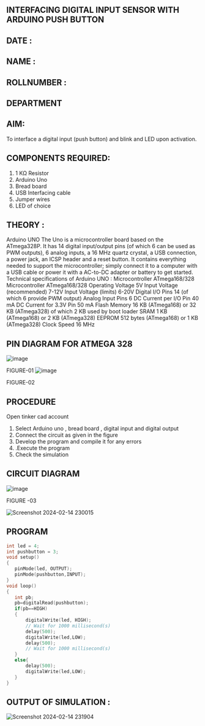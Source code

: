 ## INTERFACING DIGITAL INPUT SENSOR WITH ARDUINO PUSH BUTTON
## DATE :
## NAME :																			             
## ROLLNUMBER :
## DEPARTMENT 


## AIM:
To interface a digital input (push button) and blink and LED upon activation.
## COMPONENTS REQUIRED:
1.	1 KΩ Resistor 
2.	Arduino Uno 
3.	Bread board 
4.	USB Interfacing cable 
5.	Jumper wires 
6.	LED of choice 
## THEORY :
Arduino UNO
 	  The Uno is a microcontroller board based on the ATmega328P. It has 14 digital input/output pins (of which 6 can be used as PWM outputs), 6 analog inputs, a 16 MHz quartz crystal, a USB connection, a power jack, an ICSP header and a reset button. It contains everything needed to support the microcontroller; simply connect it to a computer with a USB cable or power it with a AC-to-DC adapter or battery to get started.
	Technical specifications of Arduino UNO :
Microcontroller	ATmega168/328
Microcontroller	ATmega168/328
Operating Voltage	5V
Input Voltage (recommended)	7-12V
Input Voltage (limits)	6-20V
Digital I/O Pins	14 (of which 6 provide PWM output)
Analog Input Pins	6
DC Current per I/O Pin	40 mA
DC Current for 3.3V Pin	50 mA
Flash Memory	16 KB (ATmega168) or 32 KB (ATmega328) of which 2 KB used by boot loader
SRAM	1 KB (ATmega168) or 2 KB (ATmega328)
EEPROM	512 bytes (ATmega168) or 1 KB (ATmega328)
Clock Speed	16 MHz
## PIN DIAGRAM FOR ATMEGA 328
 
![image](https://user-images.githubusercontent.com/36288975/163530394-115baee4-7ed1-49fe-9cce-d7b625e11e85.png)

FIGURE-01
![image](https://user-images.githubusercontent.com/36288975/163530431-4d390e98-0942-42d8-95b8-f57d348e6ad8.png)

FIGURE-02
## PROCEDURE 
 Open tinker cad account 
1.	Select Arduino uno , bread board , digital input and digital output 
2.	Connect the circuit as given in the figure 
3.	Develop the program and compile it for any errors 
4.	 .Execute the program 
5.	Check the simulation 



## CIRCUIT DIAGRAM 


![image](https://user-images.githubusercontent.com/36288975/163530437-87a0afbd-b3c9-44ad-b907-5de63486fb9d.png)



FIGURE -03

![Screenshot 2024-02-14 230015](https://github.com/Vishnx001/-INTERFACING-DIGITAL-INPUT-SENSOR-WITH-ARDUINO-PUSH-BUTTON-/assets/134037148/4e6861b7-b728-46d5-9e84-120da6dcaf63)



## PROGRAM 
 ```c++
int led = 4;
int pushbutton = 3;
void setup()
{
	pinMode(led, OUTPUT);
	pinMode(pushbutton,INPUT);
}
void loop()
{
	int pb;
	pb=digitalRead(pushbutton);
	if(pb==HIGH)
	{
		digitalWrite(led, HIGH);
		// Wait for 1000 millisecond(s)
		delay(500);
		digitalWrite(led,LOW);
		delay(500);
		// Wait for 1000 millisecond(s)
	}
	else{
		delay(500);
		digitalWrite(led,LOW);
	}
}
```
 









 
 
 



## OUTPUT OF SIMULATION :

![Screenshot 2024-02-14 231904](https://github.com/Vishnx001/-INTERFACING-DIGITAL-INPUT-SENSOR-WITH-ARDUINO-PUSH-BUTTON-/assets/134037148/7a2f9972-7a25-436e-9eaa-be0877eede2b)


